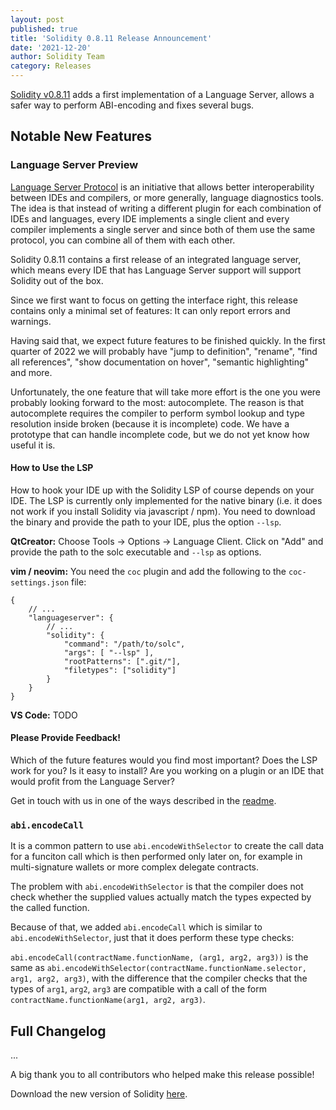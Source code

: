 ```yaml
---
layout: post
published: true
title: 'Solidity 0.8.11 Release Announcement'
date: '2021-12-20'
author: Solidity Team
category: Releases
---
```


[Solidity v0.8.11](https://github.com/ethereum/solidity/releases/tag/v0.8.11)
adds a first implementation of a Language Server, allows a safer way to
perform ABI-encoding and fixes several bugs.

## Notable New Features

### Language Server Preview

[Language Server Protocol](https://microsoft.github.io/language-server-protocol/)
is an initiative that allows better interoperability between IDEs and
compilers, or more generally, language diagnostics tools. The idea is that
instead of writing a different plugin for each combination of IDEs and
languages, every IDE implements a single client and every compiler implements
a single server and since both of them use the same protocol, you can combine
all of them with each other.

Solidity 0.8.11 contains a first release of an integrated language server,
which means every IDE that has Language Server support will support Solidity
out of the box.

Since we first want to focus on getting the interface right, this release
contains only a minimal set of features: It can only report errors and warnings.

Having said that, we expect future features to be finished quickly. In the first
quarter of 2022 we will probably have "jump to definition", "rename", "find all references",
"show documentation on hover", "semantic highlighting" and more.

Unfortunately, the one feature that will take more effort is the one you were
probably looking forward to the most: autocomplete. The reason is that
autocomplete requires the compiler to perform symbol lookup and type resolution
inside broken (because it is incomplete) code. We have a prototype that can handle
incomplete code, but we do not yet know how useful it is.

#### How to Use the LSP

How to hook your IDE up with the Solidity LSP of course depends on your IDE.
The LSP is currently only implemented for the native binary (i.e. it does not
work if you install Solidity via javascript / npm). You need to download
the binary and provide the path to your IDE, plus the option ``--lsp``.

**QtCreator:** Choose Tools -> Options -> Language Client. Click on "Add" and
provide the path to the solc executable and ``--lsp`` as options.

**vim / neovim:** You need the ``coc`` plugin and add the following to the
``coc-settings.json`` file:

```
{
    // ...
    "languageserver": {
        // ...
        "solidity": {
            "command": "/path/to/solc",
            "args": [ "--lsp" ],
            "rootPatterns": [".git/"],
            "filetypes": ["solidity"]
        }
    }
}
```

**VS Code:** TODO

#### Please Provide Feedback!

Which of the future features would you find most important?
Does the LSP work for you?
Is it easy to install?
Are you working on a plugin or an IDE that would profit from the Language Server?

Get in touch with us in one of the ways described in the [readme](https://github.com/ethereum/solidity#readme).

### ``abi.encodeCall``

It is a common pattern to use ``abi.encodeWithSelector`` to create the
call data for a funciton call which is then performed only later on,
for example in multi-signature wallets or more complex delegate contracts.

The problem with ``abi.encodeWithSelector`` is that the compiler does not
check whether the supplied values actually match the types expected by the
called function.

Because of that, we added ``abi.encodeCall`` which is similar to
``abi.encodeWithSelector``, just that it does perform these type checks:

``abi.encodeCall(contractName.functionName, (arg1, arg2, arg3))`` is the same as
``abi.encodeWithSelector(contractName.functionName.selector, arg1, arg2, arg3)``,
with the difference that the compiler checks that the types of ``arg1``, ``arg2``, ``arg3``
are compatible with a call of the form ``contractName.functionName(arg1, arg2, arg3)``.


## Full Changelog

...

A big thank you to all contributors who helped make this release possible!

Download the new version of Solidity [here](https://github.com/ethereum/solidity/releases/tag/v0.8.11).